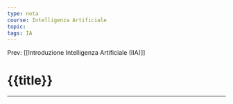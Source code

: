 ```yaml
---
type: nota
course: Intelligenza Artificiale
topic: 
tags: IA
---
```


Prev: [[Introduzione Intelligenza Artificiale (IIA)]]

# {{title}}
---
